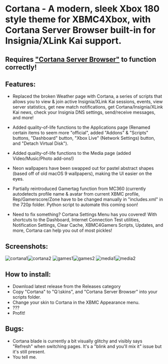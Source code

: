 # Cortana - A modern, sleek Xbox 180 style theme for XBMC4Xbox, with Cortana Server Browser built-in for Insignia/XLink Kai support.
## Requires ["Cortana Server Browser"](https://github.com/faithvoid/script.cortanaserverbrowser) to function correctly!

## Features:
- Replaced the broken Weather page with Cortana, a series of scripts that allows you to view & join active Insignia/XLink Kai sessions, events, view server statistics, get new match notifications, get Cortana/Insignia/XLink Kai news, check your Insignia DNS settings, send/receive messages, and more!
  
- Added quality-of-life functions to the Applications page (Renamed certain items to seem more "official", added "Addons" & "Scripts" buttons, "Dashboard" button, "Xbox Live" (Network Settings) button, and "Detach Virtual Disk").
  
- Added quality-of-life functions to the Media page (added Video/Music/Photo add-ons!)
  
- Neon wallpapers have been swapped out for pastel abstract shapes (based off of old macOS 9 wallpapers), making the UI easier on the eyes.
  
- Partially reintroduced Gamertag function from MC360 (currently autodetects profile name & avatar from current XBMC profile, Rep/Gamerscore/Zone have to be changed manually in "includes.xml" in the 720p folder. Python script to automate this coming soon!
  
- Need to fix something? Cortana Settings Menu has you covered! With shortcuts to the Dashboard, Internet Connection Test utilities, Notification Settings, Clear Cache, XBMC4Gamers Scripts, Updates, and more, Cortana can help you out of most pickles!
  
## Screenshots:
![cortana1](https://github.com/faithvoid/skin.cortana/assets/56975081/155d9f2a-3961-4962-bc77-d8ca4fde29e9)![cortana2](https://github.com/faithvoid/skin.cortana/assets/56975081/87ebf372-e838-4e63-9459-1ba792ccecaf)
![games1](https://github.com/faithvoid/skin.cortana/assets/56975081/67e80518-ec0c-42dd-9daf-42c644d40f4a)![games2](https://github.com/faithvoid/skin.cortana/assets/56975081/0ff4259d-46ba-4f82-b6e2-78b35650c017)
![media1](https://github.com/faithvoid/skin.cortana/assets/56975081/32442a1d-fa12-40a5-b0c6-6a38d98a02b9)![media2](https://github.com/faithvoid/skin.cortana/assets/56975081/f0fb39f4-4458-4143-a8e5-7bc072cb50b8)


## How to install:
- Download latest release from the Releases category
- Copy "Cortana" to "Q:\skins\", and "Cortana Server Browser" into your scripts folder.
- Change your skin to Cortana in the XBMC Appearance menu.
- ???
- Profit!

## Bugs:
- Cortana blade is currently a bit visually glitchy and visibly says "Refresh" when switching pages. It's a "blink and you'll mix it" issue but it's still present. 
- You tell me.
